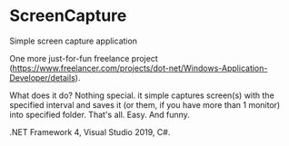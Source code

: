 # ScreenCapture
 Simple screen capture application

One more just-for-fun freelance project (https://www.freelancer.com/projects/dot-net/Windows-Application-Developer/details).

What does it do? Nothing special. it simple captures screen(s) with the specified interval and saves it (or them, if you have more than 1 monitor) into specified folder. That's all. Easy. And funny.

.NET Framework 4, Visual Studio 2019, C#.
